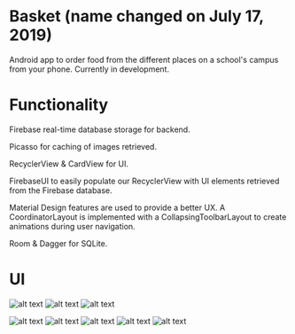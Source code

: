 # Basket (name changed on July 17, 2019)

Android app to order food from the different places on a school's campus from your phone. Currently in development. 

# Functionality
Firebase real-time database storage for backend.

Picasso for caching of images retrieved. 

RecyclerView & CardView for UI. 

FirebaseUI to easily populate our RecyclerView with UI elements retrieved from the Firebase database.

Material Design features are used to provide a better UX. A CoordinatorLayout is implemented with a CollapsingToolbarLayout to create animations during user navigation. 

Room & Dagger for SQLite. 



# UI

![alt text](http://image.noelshack.com/fichiers/2019/20/7/1558221574-food2go1.png)
![alt text](http://image.noelshack.com/fichiers/2019/30/3/1563924711-screen-shot-2019-07-23-at-7-20-33-pm.png)
![alt text](http://image.noelshack.com/fichiers/2019/20/7/1558238548-food2go3.png)

![alt text](http://image.noelshack.com/fichiers/2019/30/3/1563924571-screen-shot-2019-07-23-at-7-21-05-pm.png)
![alt text](http://image.noelshack.com/fichiers/2019/30/3/1563924571-screen-shot-2019-07-23-at-7-21-13-pm.png)
![alt text](http://image.noelshack.com/fichiers/2019/30/3/1563924571-screen-shot-2019-07-23-at-7-21-26-pm.png)
![alt text](http://image.noelshack.com/fichiers/2019/30/3/1563924571-screen-shot-2019-07-23-at-7-21-34-pm.png)
![alt text](http://image.noelshack.com/fichiers/2019/30/3/1563924571-screen-shot-2019-07-23-at-7-22-16-pm.png)




